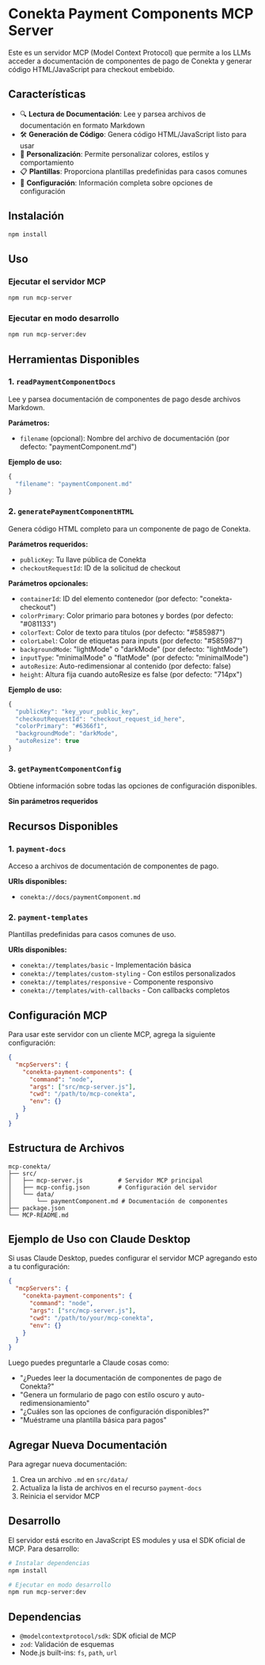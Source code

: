 # Conekta Payment Components MCP Server

Este es un servidor MCP (Model Context Protocol) que permite a los LLMs acceder a documentación de componentes de pago de Conekta y generar código HTML/JavaScript para checkout embebido.

## Características

- 🔍 **Lectura de Documentación**: Lee y parsea archivos de documentación en formato Markdown
- 🛠️ **Generación de Código**: Genera código HTML/JavaScript listo para usar
- 🎨 **Personalización**: Permite personalizar colores, estilos y comportamiento
- 📋 **Plantillas**: Proporciona plantillas predefinidas para casos comunes
- 🔧 **Configuración**: Información completa sobre opciones de configuración

## Instalación

```bash
npm install
```

## Uso

### Ejecutar el servidor MCP

```bash
npm run mcp-server
```

### Ejecutar en modo desarrollo

```bash
npm run mcp-server:dev
```

## Herramientas Disponibles

### 1. `readPaymentComponentDocs`
Lee y parsea documentación de componentes de pago desde archivos Markdown.

**Parámetros:**
- `filename` (opcional): Nombre del archivo de documentación (por defecto: "paymentComponent.md")

**Ejemplo de uso:**
```javascript
{
  "filename": "paymentComponent.md"
}
```

### 2. `generatePaymentComponentHTML`
Genera código HTML completo para un componente de pago de Conekta.

**Parámetros requeridos:**
- `publicKey`: Tu llave pública de Conekta
- `checkoutRequestId`: ID de la solicitud de checkout

**Parámetros opcionales:**
- `containerId`: ID del elemento contenedor (por defecto: "conekta-checkout")
- `colorPrimary`: Color primario para botones y bordes (por defecto: "#081133")
- `colorText`: Color de texto para títulos (por defecto: "#585987")
- `colorLabel`: Color de etiquetas para inputs (por defecto: "#585987")
- `backgroundMode`: "lightMode" o "darkMode" (por defecto: "lightMode")
- `inputType`: "minimalMode" o "flatMode" (por defecto: "minimalMode")
- `autoResize`: Auto-redimensionar al contenido (por defecto: false)
- `height`: Altura fija cuando autoResize es false (por defecto: "714px")

**Ejemplo de uso:**
```javascript
{
  "publicKey": "key_your_public_key",
  "checkoutRequestId": "checkout_request_id_here",
  "colorPrimary": "#6366f1",
  "backgroundMode": "darkMode",
  "autoResize": true
}
```

### 3. `getPaymentComponentConfig`
Obtiene información sobre todas las opciones de configuración disponibles.

**Sin parámetros requeridos**

## Recursos Disponibles

### 1. `payment-docs`
Acceso a archivos de documentación de componentes de pago.

**URIs disponibles:**
- `conekta://docs/paymentComponent.md`

### 2. `payment-templates`
Plantillas predefinidas para casos comunes de uso.

**URIs disponibles:**
- `conekta://templates/basic` - Implementación básica
- `conekta://templates/custom-styling` - Con estilos personalizados
- `conekta://templates/responsive` - Componente responsivo
- `conekta://templates/with-callbacks` - Con callbacks completos

## Configuración MCP

Para usar este servidor con un cliente MCP, agrega la siguiente configuración:

```json
{
  "mcpServers": {
    "conekta-payment-components": {
      "command": "node",
      "args": ["src/mcp-server.js"],
      "cwd": "/path/to/mcp-conekta",
      "env": {}
    }
  }
}
```

## Estructura de Archivos

```
mcp-conekta/
├── src/
│   ├── mcp-server.js          # Servidor MCP principal
│   ├── mcp-config.json        # Configuración del servidor
│   └── data/
│       └── paymentComponent.md # Documentación de componentes
├── package.json
└── MCP-README.md
```

## Ejemplo de Uso con Claude Desktop

Si usas Claude Desktop, puedes configurar el servidor MCP agregando esto a tu configuración:

```json
{
  "mcpServers": {
    "conekta-payment-components": {
      "command": "node",
      "args": ["src/mcp-server.js"],
      "cwd": "/path/to/your/mcp-conekta",
      "env": {}
    }
  }
}
```

Luego puedes preguntarle a Claude cosas como:

- "¿Puedes leer la documentación de componentes de pago de Conekta?"
- "Genera un formulario de pago con estilo oscuro y auto-redimensionamiento"
- "¿Cuáles son las opciones de configuración disponibles?"
- "Muéstrame una plantilla básica para pagos"

## Agregar Nueva Documentación

Para agregar nueva documentación:

1. Crea un archivo `.md` en `src/data/`
2. Actualiza la lista de archivos en el recurso `payment-docs`
3. Reinicia el servidor MCP

## Desarrollo

El servidor está escrito en JavaScript ES modules y usa el SDK oficial de MCP. Para desarrollo:

```bash
# Instalar dependencias
npm install

# Ejecutar en modo desarrollo
npm run mcp-server:dev
```

## Dependencias

- `@modelcontextprotocol/sdk`: SDK oficial de MCP
- `zod`: Validación de esquemas
- Node.js built-ins: `fs`, `path`, `url` 